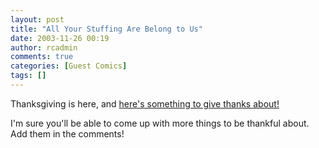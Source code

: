 ```yaml
---
layout: post
title: "All Your Stuffing Are Belong to Us"
date: 2003-11-26 00:19
author: rcadmin
comments: true
categories: [Guest Comics]
tags: []
---
```

Thanksgiving is here, and <a HREF='modules.php?op=modload&name=Comics&file=index&action=comic&id=360'>here's something to give thanks about!</a>
<br />
<p>I'm sure you'll be able to come up with more things to be thankful about. Add them in the comments!
<!--more-->
<img src="http://dl.bitsmack.com/comics/20031126.jpg" alt="" /></p>
